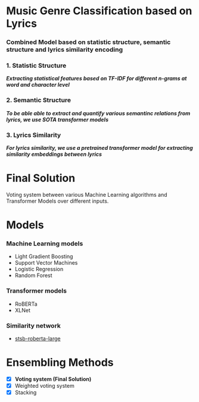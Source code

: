 # Music Genre Classification based on Lyrics
### Combined Model based on statistic structure, semantic structure and lyrics similarity encoding

### 1. Statistic Structure

***Extracting statistical features based on TF-IDF for different n-grams at word and character level***

### 2. Semantic Structure

***To be able able to extract and quantify various semantinc relations from lyrics, we use SOTA transformer models***

### 3. Lyrics Similarity 

***For lyrics similarity, we use a pretrained transformer model for extracting similarity embeddings between lyrics***

# Final Solution

Voting system between various Machine Learning algorithms and Transformer Models over different inputs.

# Models 

### Machine Learning models
- Light Gradient Boosting
- Support Vector Machines
- Logistic Regression
- Random Forest

### Transformer models
- RoBERTa
- XLNet

### Similarity network
- [stsb-roberta-large](https://huggingface.co/sentence-transformers/stsb-roberta-large) 

# Ensembling Methods
- [x] **Voting system (Final Solution)**
- [x] Weighted voting system
- [x] Stacking
